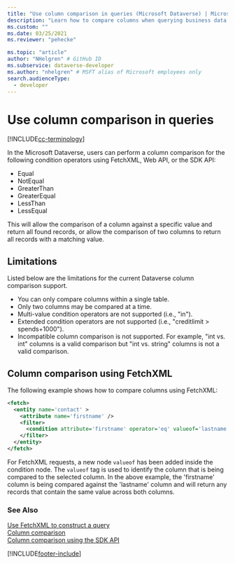 ```yaml
---
title: "Use column comparison in queries (Microsoft Dataverse) | Microsoft Docs" # Intent and product brand in a unique string of 43-59 chars including spaces
description: "Learn how to compare columns when querying business data." # 115-145 characters including spaces. This abstract displays in the search result.
ms.custom: ""
ms.date: 03/25/2021
ms.reviewer: "pehecke"

ms.topic: "article"
author: "NHelgren" # GitHub ID
ms.subservice: dataverse-developer
ms.author: "nhelgren" # MSFT alias of Microsoft employees only
search.audienceType: 
  - developer
---
```


# Use column comparison in queries

[!INCLUDE[cc-terminology](includes/cc-terminology.md)]

In the Microsoft Dataverse, users can perform a column comparison for the
following condition operators using FetchXML, Web API, or the SDK API:

- Equal
- NotEqual
- GreaterThan
- GreaterEqual
- LessThan
- LessEqual

This will allow the comparison of a column against a specific value and
return all found records, or allow the comparison of two columns to return
all records with a matching value.

## Limitations

Listed below are the limitations for the current Dataverse column comparison support.

- You can only compare columns within a single table.
- Only two columns may be compared at a time.
- Multi-value condition operators are not supported (i.e., "in").
- Extended condition operators are not supported (i.e., "creditlimit \> spends+1000").
- Incompatible column comparison is not supported. For example, "int vs. int" columns is a valid comparison but "int vs. string" columns is not a valid comparison.

## Column comparison using FetchXML

The following example shows how to compare columns using FetchXML:

```xml
<fetch>
  <entity name='contact' >
    <attribute name='firstname' />
    <filter>
      <condition attribute='firstname' operator='eq' valueof='lastname'/>
    </filter>
  </entity>
</fetch>
```

For FetchXML requests, a new node `valueof` has been added inside the condition
node. The `valueof` tag is used to identify the column that is being compared
to the selected column. In the above example, the 'firstname' column is being
compared against the 'lastname' column and will return any records that contain
the same value across both columns.

### See Also

[Use FetchXML to construct a query](use-fetchxml-construct-query.md)<br />
[Column comparison](webapi/query-data-web-api.md#column-comparison)<br />
[Column comparison using the SDK API](org-service/use-conditionexpression-class.md#column-comparison-using-the-sdk-api)

[!INCLUDE[footer-include](../../includes/footer-banner.md)]
